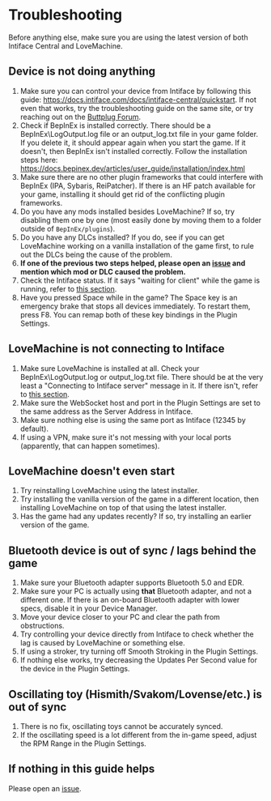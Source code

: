 # Troubleshooting

Before anything else, make sure you are using the latest version of both Intiface Central and
LoveMachine.

## Device is not doing anything

1. Make sure you can control your device from Intiface by following this guide:
   https://docs.intiface.com/docs/intiface-central/quickstart. If not even that works, try the
   troubleshooting guide on the same site, or try reaching out on the [Buttplug Forum].
2. Check if BepInEx is installed correctly. There should be a BepInEx\LogOutput.log file or an
   output_log.txt file in your game folder. If you delete it, it should appear again when you start
   the game. If it doesn't, then BepInEx isn't installed correctly. Follow the installation steps
   here: https://docs.bepinex.dev/articles/user_guide/installation/index.html
3. Make sure there are no other plugin frameworks that could interfere with BepInEx (IPA, Sybaris,
   ReiPatcher). If there is an HF patch available for your game, installing it should get rid of the
   conflicting plugin frameworks.
4. Do you have any mods installed besides LoveMachine? If so, try disabling them one by one (most
   easily done by moving them to a folder outside of `BepInEx/plugins`).
5. Do you have any DLCs installed? If you do, see if you can get LoveMachine working on a vanilla
   installation of the game first, to rule out the DLCs being the cause of the problem.
6. **If one of the previous two steps helped, please open an [issue] and mention which mod or DLC
   caused the problem.**
7. Check the Intiface status. If it says "waiting for client" while the game is running, refer to
   [this section](#lovemachine-is-not-connecting-to-intiface).
8. Have you pressed Space while in the game? The Space key is an emergency brake that stops all
   devices immediately. To restart them, press F8. You can remap both of these key bindings in the
   Plugin Settings.

## LoveMachine is not connecting to Intiface

1. Make sure LoveMachine is installed at all. Check your BepInEx\LogOutput.log or output_log.txt
   file. There should be at the very least a "Connecting to Intiface server" message in it. If there
   isn't, refer to [this section](#lovemachine-doesnt-even-start).
2. Make sure the WebSocket host and port in the Plugin Settings are set to the same address as the
   Server Address in Intiface.
3. Make sure nothing else is using the same port as Intiface (12345 by default).
4. If using a VPN, make sure it's not messing with your local ports (apparently, that can happen
   sometimes).

## LoveMachine doesn't even start

1. Try reinstalling LoveMachine using the latest installer.
2. Try installing the vanilla version of the game in a different location, then installing
   LoveMachine on top of that using the latest installer.
3. Has the game had any updates recently? If so, try installing an earlier version of the game.

## Bluetooth device is out of sync / lags behind the game

1. Make sure your Bluetooth adapter supports Bluetooth 5.0 and EDR.
2. Make sure your PC is actually using **that** Bluetooth adapter, and not a different one. If there
   is an on-board Bluetooth adapter with lower specs, disable it in your Device Manager.
3. Move your device closer to your PC and clear the path from obstructions.
4. Try controlling your device directly from Intiface to check whether the lag is caused by
   LoveMachine or something else.
5. If using a stroker, try turning off Smooth Stroking in the Plugin Settings.
6. If nothing else works, try decreasing the Updates Per Second value for the device in the Plugin
   Settings.

## Oscillating toy (Hismith/Svakom/Lovense/etc.) is out of sync

1. There is no fix, oscillating toys cannot be accurately synced.
2. If the oscillating speed is a lot different from the in-game speed, adjust the RPM Range in the
   Plugin Settings.

## If nothing in this guide helps

Please open an [issue].

[issue]:
  https://github.com/Sauceke/LoveMachine/issues/new?assignees=&labels=&projects=&template=technical-problem.md&title=
[Buttplug Forum]: https://discuss.buttplug.io/
